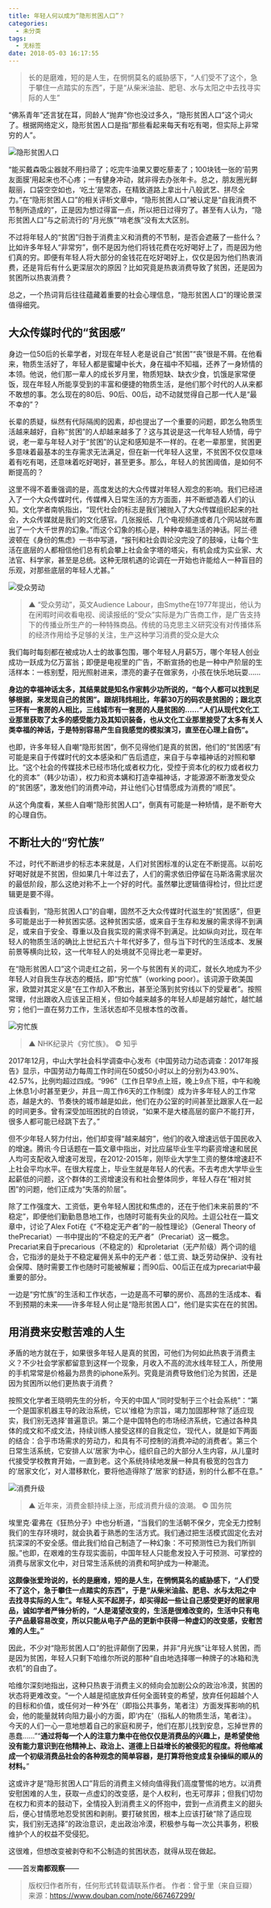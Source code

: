 ```yaml
---
title: 年轻人何以成为“隐形贫困人口”？
categories:
  - 未分类
tags:
  - 无标签
date: 2018-05-03 16:17:55
---
```


> 长的是磨难，短的是人生，在惘惘莫名的威胁感下，“人们受不了这个，急于攀住一点踏实的东西”，于是“从柴米油盐、肥皂、水与太阳之中去找寻实际的人生”

“佛系青年”还言犹在耳，同龄人“抛弃”你也没过多久，“隐形贫困人口”这个词火了。根据网络定义，隐形贫困人口是指“那些看起来每天有吃有喝，但实际上非常穷的人”。

![隐形贫困人口](年轻人何以成为“隐形贫困人口”？/隐形贫困人口.png)

“能买戴森吸尘器就不用扫帚了；吃完牛油果又要吃藜麦了；100块钱一张的‘前男友面膜’用起来也不心疼；一有健身冲动，就非得去办张年卡。总之，朋友圈光鲜靓丽，口袋空空如也，‘吃土’是常态，在精致道路上拿出十八般武艺、拼尽全力。”在“隐形贫困人口”的相关评析文章中，“隐形贫困人口”被认定是“自我消费不节制所造成的”，正是因为想过得富一点，所以把日过得穷了。甚至有人认为，“隐形贫困人口”与之前流行的“月光族”“啃老族”没有太大区别。

不过将年轻人的“贫困”归咎于消费主义和消费的不节制，是否会遮蔽了一些什么？比如许多年轻人“非常穷”，倒不是因为他们将钱花费在吃好喝好上了，而是因为他们真的穷。即便有年轻人将大部分的金钱花在吃好喝好上，仅仅是因为他们热衷消费，还是背后有什么更深层次的原因？比如究竟是热衷消费导致了贫困，还是因为贫困所以热衷消费？

总之，一个热词背后往往蕴藏着重要的社会心理信息，“隐形贫困人口”的理论景深值得细究。

## **大众传媒时代的“贫困感”**

身边一位50后的长辈学者，对现在年轻人老是说自己“贫困”“丧”很是不屑。在他看来，物质生活好了，年轻人都是蜜罐中长大，身在福中不知福，还养了一身矫情的本领。他说，他们那一辈人的成长岁月里，物质短缺、缺衣少食，饥饿是家常便饭，现在年轻人所能享受到的丰富和便捷的物质生活，是他们那个时代的人从来都不敢想的事。怎么现在的80后、90后、00后，动不动就觉得自己那一代人是“最不幸的”？

长辈的质疑，纵然有代际隔阂的因素，却也提出了一个重要的问题，即怎么物质生活越来越好，自称“贫困”的人却越来越多了？这与其说是这一代年轻人矫情，毋宁说，老一辈与年轻人对于“贫困”的认定和感知是不一样的。在老一辈那里，贫困更多意味着最基本的生存需求无法满足，但在新一代年轻人这里，不贫困不仅仅意味着有吃有喝，还意味着吃好喝好，甚至更多。那么，年轻人的贫困阈值，是如何不断提高的？

这里不得不着重强调的是，高度发达的大众传媒对年轻人观念的影响。我们已经进入了一个大众传媒时代，传媒榫入日常生活的方方面面，并不断塑造着人们的认知。文化学者南帆指出，“现代社会的标志是我们被抛入了大众传媒组织起来的社会，大众传媒就是我们的文化感官。几张报纸、几个电视频道或者几个网站就布置出了一个大千世界的幻象。”而这个幻象的核心是，种种幸福生活的神话。阿兰·德波顿在《身份的焦虑》一书中写道，“报刊和社会舆论没完没了的鼓噪，让每个生活在底层的人都相信他们总有机会攀上社会金字塔的塔尖，有机会成为实业家、大法官、科学家，甚至是总统。这种无限机遇的论调在一开始也许能给人一种盲目的乐观，对那些底层的年轻人尤甚。”

![受众劳动](年轻人何以成为“隐形贫困人口”？/受众劳动.png)

> ▲ “受众劳动”，英文Audience Labour，由Smythe在1977年提出，他认为在闲暇时间收看电视、阅读报纸的“受众”实际是为广告商工作，是广告支持下的传播业所生产的一种特殊商品。传统的马克思主义研究没有对传播体系的经济作用给予足够的关注，生产这种学习消费的受众是大众

我们每时每刻都在被成功人士的故事包围，哪个年轻人月薪5万，哪个年轻人创业成功一跃成为亿万富翁；即便是电视里的广告，不断宣扬的也是一种中产阶层的生活样本：一栋别墅，阳光照射进来，漂亮的妻子在做家务，小孩在快乐地玩耍……

**身边的幸福神话太多，其结果就是知名作家韩少功所说的，“每个人都可以找到足够根据，来发现自己的贫困”。跟胡玮炜相比，年薪30万的码农是贫困的；跟北京三环有一套房的人相比，三线城市有一套房的人是贫困的……“人们从现代文化工业那里获取了太多的感受能力及其知识装备，也从文化工业那里接受了太多有关人类幸福的神话，于是特别容易产生自我感觉的模拟演习，直至在心理上自伤”。**

也即，许多年轻人自嘲“隐形贫困”，倒不见得他们是真的贫困，他们的“贫困感”有可能是来自于传媒时代的文本感染和广告后遗症，来自于与幸福神话的对照和攀比。“这个社会的传媒技术已经市场化或者权力化，受控于资本化的权力或者权力化的资本”（韩少功语），权力和资本媾和打造幸福神话，才能源源不断激发受众的“贫困感”，激发他们的消费冲动，并让他们心甘情愿成为消费的“顺民”。

从这个角度看，某些人自嘲“隐形贫困人口”，倒真有可能是一种矫情，是不断夸大的心理自伤。

## **不断壮大的“穷忙族”**

不过，时代不断进步的标志本来就是，人们对贫困标准的认定在不断提高。以前吃好喝好就是不贫困，但如果几十年过去了，人们的需求依旧停留在马斯洛需求层次的最低阶段，那么这绝对称不上一个好的时代。虽然攀比逻辑值得检讨，但比烂逻辑更是要不得。

应该看到，“隐形贫困人口”的自嘲，固然不乏大众传媒时代滋生的“贫困感”，但更多可能是出于一种贫困实感。这种贫困实感，或来自于生存和发展的需求得不到满足，或来自于安全、尊重以及自我实现的需求得不到满足。比如纵向对比，现在年轻人的物质生活的确比上世纪五六十年代好多了，但与当下时代的生活成本、发展前景等横向比较，这一代年轻人的处境就不见得比老一辈更好。

在“隐形贫困人口”这个词走红之前，另一个与贫困有关的词汇，就长久地成为不少年轻人对自我生存状态的概括，即“穷忙族”（working poor）。该词源于欧美国家，欧盟对其定义是“在工作却入不敷出，甚至沦落到贫穷线以下的受雇者”。按照常理，付出跟收入应该呈正相关，但如今越来越多的年轻人却是越穷越忙，越忙越穷；他们一直在努力工作，生活状态却不见根本性的改善。

![穷忙族](年轻人何以成为“隐形贫困人口”？/穷忙族.png)

> ▲ NHK纪录片《穷忙族》。 © 知乎

2017年12月，中山大学社会科学调查中心发布《中国劳动力动态调查：2017年报告》显示，中国劳动力每周工作时间在50或50小时以上的分别为43.90%、42.57%，比例均超过四成。“996”（工作日早9点上班，晚上9点下班，中午和晚上休息1小时甚至更少，并且一周工作6天的工作制度）成为许多年轻人的工作常态，越是大的、节奏快的城市越是如此，他们在办公室的时间甚至比跟家人在一起的时间更多。曾有深受加班困扰的白领说，“如果不是大楼高层的窗户不能打开，很多人都可能已经跳下去了。”

但不少年轻人努力付出，他们却变得“越来越穷”，他们的收入增速远低于国民收入的增速。腾讯·今日话题在一篇文章中指出，对比应届毕业生平均薪资增速和居民人均可支配收入增速可发现，在2012-2015年，刚毕业大学生工资的整体增速赶不上社会平均水平。在很大程度上，毕业生就是年轻人的代表。不去考虑大学毕业生起薪低的问题，这个群体的工资增速没有和社会整体同步，年轻人存在“相对贫困”的问题，他们正成为“失落的阶层”。

除了工作强度大、工资低，更令年轻人困扰和焦虑的，还在于他们未来前景的“不稳定”，即便他们勤勤恳恳地工作，也随时可能有失业的风险。土逗公社在一篇文章中，讨论了Alex Foti在《“不稳定无产者”的一般性理论》（General Theory of thePrecariat）一书中提出的“不稳定的无产者”（Precariat）这一概念。Precariat来自于precarious（不稳定的）和proletariat（无产阶级）两个词的组合，它指涉的是处于不稳定雇佣关系中的无产者：低工资、缺乏劳动保护、没有社会保障、随时需要工作也随时可能被解雇；而90后、00后正在成为precariat中最重要的部分。

一边是“穷忙族”的生活和工作状态，一边是高不可攀的房价、高昂的生活成本、看不到预期的未来——许多年轻人何止是“隐形贫困人口”，他们是实实在在的贫困。

## **用消费来安慰苦难的人生**

矛盾的地方就在于，如果很多年轻人是真的贫困，可他们为何如此热衷于消费主义？不少社会学家都留意到这样一个现象，月收入不高的流水线年轻工人，所使用的手机常常是价格最为昂贵的iphone系列。究竟是消费导致他们沦为贫困，还是因为贫困所以他们更热衷于消费？

按照文化学者王晓明先生的分析，今天的中国人“同时受制于三个社会系统”：“第一个是国家机器主导的政治系统，它以‘维稳’为宗旨，竭力加固那种‘除了适应现实，我们别无选择’普遍意识。第二个是中国特色的市场经济系统，它通过各种具体的成文和不成文法，持续训练人接受这样的自我定位，‘现代人，就是如下两面的结合：合乎市场需求的劳动力，和具有不可控制的消费冲动的消费者’。第三个日常生活系统，它安排人以‘居家’为中心，组织自己的大部分人生内容，从儿童时代接受学校教育开始，一直到老。这个系统持续地发展一种具有极宽的包含力的‘居家文化’，对人潜移默化，要将他造得除了‘居家’的舒适，别的什么都不在意。”

![消费升级](年轻人何以成为“隐形贫困人口”？/消费升级.png)

> ▲ 近年来，消费金额持续上涨，形成消费升级的浪潮。 © 国务院

埃里克·霍弗在《狂热分子》中也分析道，“当我们的生活朝不保夕，完全无力控制我们的生存环境时，就会执着于熟悉的生活方式。我们通过把生活模式固定化去对抗深深的不安全感。借此我们给自己制造了一种幻象：不可预测性已为我们所驯服。”也即，在艰难的生存现实面前，中国年轻人只能愈发投入于可预测、可掌控的消费与居家文化中，对日常生活系统的消费和呵护成为一种潮流。

**这颇像张爱玲说的，长的是磨难，短的是人生，在惘惘莫名的威胁感下，“人们受不了这个，急于攀住一点踏实的东西”，于是“从柴米油盐、肥皂、水与太阳之中去找寻实际的人生”。年轻人买不起房子，却买得起一些让自己感受更好的居家用品，诚如学者严锋分析的，“人是渴望改变的，生活是很难改变的，生活中只有电子产品最容易改变，所以只能从电子产品的更新中获得一种虚幻的改变感，安慰苦难的人生。”**

因此，不少对“隐形贫困人口”的批评颠倒了因果，并非“月光族”让年轻人贫困，而是因为贫困，年轻人只剩下哈维尔所说的那种“自由地选择哪一种牌子的冰箱和洗衣机”的自由了。

哈维尔深刻地指出，这种只热衷于消费主义的倾向会加剧公众的政治冷漠，贫困的状态将更难改变。“一个人越是彻底放弃任何全面转变的希望，放弃任何超越个人的目标和价值，或任何对一种‘外在’（即指公共事务，笔者注）方面发挥影响的机会，他的能量就转向阻力最小的方面，即‘内在’（指私人的物质生活，笔者注）。今天的人们一心一意地想着自己的家庭和房子，他们在那儿找到安息，忘掉世界的愚蠢……”“**通过将每一个人的注意力集中在他仅仅是消费品的兴趣上，是希望使他没有能力意识到在他精神上、政治上、道德上日益增长的被侵犯的程度。将他缩减成一个初级消费品社会的各种观念的简单容器，是打算将他变成复杂操纵的顺从的材料。**”

这或许才是“隐形贫困人口”背后的消费主义倾向值得我们高度警惕的地方。以消费安慰困难的人生，获取一点虚幻的改变感，是个人权利，也无可厚非；但我们切勿在权力和资本的鼓动下，全情投入到消费主义的怀抱中，尝到一点消费主义的甜头后，便心甘情愿地忍受贫困和剥削。要打破贫困，根本上应该打破“除了适应现实，我们别无选择”的政治意识，走出政治冷漠，积极参与每一次公共事务，积极维护个人的权益不受侵犯。

这很难，但想改变被剥夺和不公制造的贫困状态，就得从现在做起。

——首发**南都观察**——

> 版权归作者所有，任何形式转载请联系作者。
> 作者：曾于里（来自豆瓣）
> 来源：https://www.douban.com/note/667467299/
